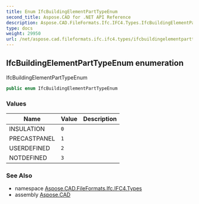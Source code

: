 ```yaml
---
title: Enum IfcBuildingElementPartTypeEnum
second_title: Aspose.CAD for .NET API Reference
description: Aspose.CAD.FileFormats.Ifc.IFC4.Types.IfcBuildingElementPartTypeEnum enum. IfcBuildingElementPartTypeEnum
type: docs
weight: 29950
url: /net/aspose.cad.fileformats.ifc.ifc4.types/ifcbuildingelementparttypeenum/
---
```

## IfcBuildingElementPartTypeEnum enumeration

IfcBuildingElementPartTypeEnum

```csharp
public enum IfcBuildingElementPartTypeEnum
```

### Values

| Name | Value | Description |
| --- | --- | --- |
| INSULATION | `0` |  |
| PRECASTPANEL | `1` |  |
| USERDEFINED | `2` |  |
| NOTDEFINED | `3` |  |

### See Also

* namespace [Aspose.CAD.FileFormats.Ifc.IFC4.Types](../../aspose.cad.fileformats.ifc.ifc4.types/)
* assembly [Aspose.CAD](../../)



